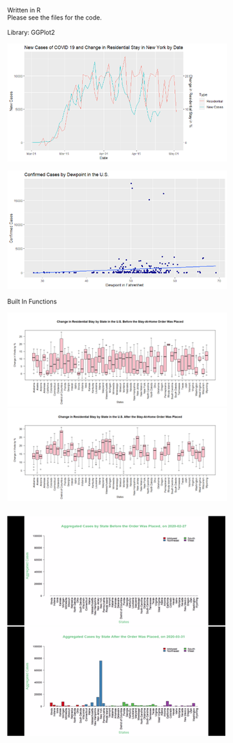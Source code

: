 Written in R  
Please see the files for the code.
<br/>
<br/>
Library: GGPlot2
<br/>
<br/>
![dual line plot with offset, ggplot2](https://github.com/jojuno/EDA/blob/master/new%20cases%20and%20change%20in%20residential%20in%20new%20york%20by%20date%20offset.png)
<br/>
<br/>
![scatterplot, ggplot2](https://github.com/jojuno/EDA/blob/master/confirmed%20cases%20by%20dewpoint%20in%20the%20U.S..png)
<br/>
<br/>
Built In Functions
<br/>
<br/>
![boxplot before order](https://github.com/jojuno/EDA/blob/master/change%20in%20residential%20stay%20by%20state%20in%20the%20U.S.%20before%20the%20stay-at-home%20order%20was%20placed.png) 
![boxplot after order](https://github.com/jojuno/EDA/blob/master/change%20in%20residential%20stay%20by%20state%20in%20the%20U.S.%20after%20the%20stay-at-home%20order%20was%20placed.png) 
<br/>
<br/>
<p float="left">
  <img src="time series before the order agg cases.gif" width="500" height="250"/>
  <img src="time series after the order agg cases.gif" width="500" height="250"/>
</p>

